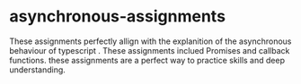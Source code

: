 # asynchronous-assignments
These assignments perfectly allign with the explanition of the asynchronous behaviour of typescript .
These assignments inclued Promises and callback functions.
these assignments are a perfect way to practice skills and deep understanding.
